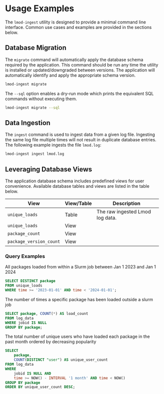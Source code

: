 # Usage Examples

The `lmod-ingest` utility is designed to provide a minimal command line interface.
Common use cases and examples are provided in the sections below.

## Database Migration

The `migrate` command will automatically apply the database schema required by the application.
This command should be run any time the utility is installed or updated/downgraded between versions.
The application will automatically identify and apply the appropriate schema version.

```bash
lmod-ingest migrate
```

The `--sql` option enables a dry-run mode which prints the equivalent SQL commands without executing them.

```bash
lmod-ingest migrate --sql
```

## Data Ingestion

The `ingest` command is used to ingest data from a given log file.
Ingesting the same log file multiple times will not result in duplicate database entries.
The following example ingests the file `lmod.log`:

```bash
lmod-ingest ingest lmod.log
```

## Leveraging Database Views

The application database schema includes predefined views for user convenience.
Available database tables and views are listed in the table below.

| View                    | View/Table | Description                     |
|-------------------------|------------|---------------------------------|
| `unique_loads`          | Table      | The raw ingested Lmod log data. |
| `unique_loads`          | View       |                                 |
| `package_count`         | View       |                                 |
| `package_version_count` | View       |                                 |

### Query Examples

All packages loaded from within a Slurm job between Jan 1 2023 and Jan 1 2024

```sql
SELECT DISTINCT package
FROM unique_loads
WHERE time >= '2023-01-01' AND time < '2024-01-01';
```

The number of times a specific package has been loaded outside a slurm job

```sql
SELECT package, COUNT(*) AS load_count
FROM log_data
WHERE jobid IS NULL
GROUP BY package;
```

The total number of unique users who have loaded each package in the past month ordered by decreasing popularity

```sql
SELECT
    package,
    COUNT(DISTINCT "user") AS unique_user_count
FROM log_data
WHERE 
    jobid IS NULL AND
    time >= NOW() - INTERVAL '1 month' AND time < NOW()
GROUP BY package
ORDER BY unique_user_count DESC;
```